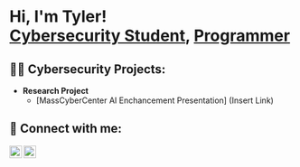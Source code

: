 <h1>Hi, I'm Tyler! <br/>
  <a href="linkedin.com/in/tyler-barros1">Cybersecurity Student</a>, <a href="linkedin.com/in/tyler-barros1">Programmer</a>

<h2>👨‍💻 Cybersecurity Projects:</h2>

- <b>Research Project</b>
  - [MassCyberCenter AI Enchancement Presentation] (Insert Link)

<h2> 🤳 Connect with me:</h2>


[<img align="left" alt="JoshMadakor | Twitter" width="22px" src="https://encrypted-tbn0.gstatic.com/images?q=tbn:ANd9GcTUk8r5f43GjmrmlM4sqQBu4yzAIcGjYFKThQ&s" />][Handshake]
[<img align="left" alt="TylerBarros | LinkedIn" width="22px" src="https://media.cmsmax.com/fjliwncknaoc0txjp1m4f/linkedin-logo.png" />][linkedin]


[Handshake]: https://bridgew.joinhandshake.com/profiles/44866954
[linkedin]: linkedin.com/in/tyler-barros1



<!--
**TylerJBarros/TylerJBarros** is a ✨ _special_ ✨ repository because its `README.md` (this file) appears on your GitHub profile.

Here are some ideas to get you started:

- 🔭 I’m currently working on ...
- 🌱 I’m currently learning ...
- 👯 I’m looking to collaborate on ...
- 🤔 I’m looking for help with ...
- 💬 Ask me about ...
- 📫 How to reach me: ...
- 😄 Pronouns: ...
- ⚡ Fun fact: ...
-->
